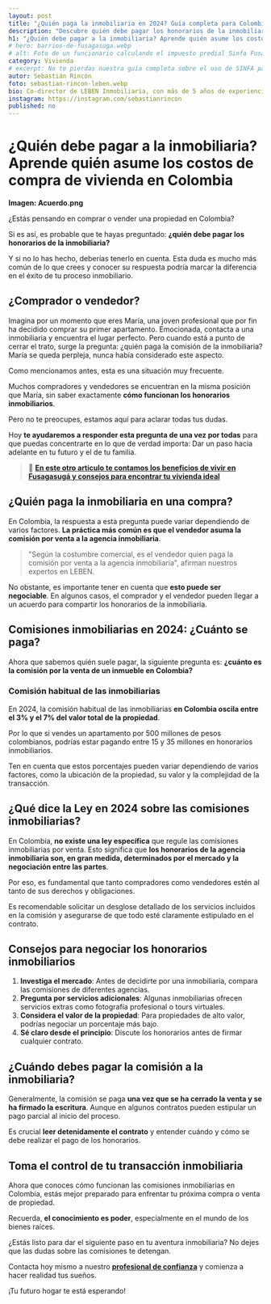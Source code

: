 ```yaml
---
layout: post
title: "¿Quién paga la inmobiliaria en 2024? Guía completa para Colombia."
description: "Descubre quién debe pagar los honorarios de la inmobiliaria en Colombia. Aprende sobre comisiones, negociaciones y consejos para tu próxima transacción inmobiliaria en 2024"
h1: "¿Quién debe pagar a la inmobiliaria? Aprende quién asume los costos de compra de vivienda en Colombia"
# hero: barrios-de-fusagasuga.webp
# alt: Foto de un funcionario calculando el impuesto predial Sinfa Fusagasugá
category: Vivienda
# excerpt: No te pierdas nuestra guía completa sobre el uso de SINFA para el impuesto predial en Fusagasugá. Aprende sobre plazos, descuentos, opciones de pago y más. ¡Cumple con tu deber ciudadano!
autor: Sebastián Rincón
foto: sebastian-rincon-leben.webp
bio: Co-director de LEBEN Inmobiliaria, con más de 5 años de experiencia en el mercado de propiedades de Fusagasugá. Disfruta compartiendo lo que lo enamora de vivir en esta floreciente ciudad.
instagram: https://instagram.com/sebastianrincon
published: no
---
```

# ¿Quién debe pagar a la inmobiliaria? Aprende quién asume los costos de compra de vivienda en Colombia

**Imagen: Acuerdo.png**

¿Estás pensando en comprar o vender una propiedad en Colombia?

Si es así, es probable que te hayas preguntado: **¿quién debe pagar los honorarios de la inmobiliaria?**

Y si no lo has hecho, deberías tenerlo en cuenta. Esta duda es mucho más común de lo que crees y conocer su respuesta podría marcar la diferencia en el éxito de tu proceso inmobiliario.

## ¿Comprador o vendedor?

Imagina por un momento que eres María, una joven profesional que por fin ha decidido comprar su primer apartamento. Emocionada, contacta a una inmobiliaria y encuentra el lugar perfecto. Pero cuando está a punto de cerrar el trato, surge la pregunta: ¿quién paga la comisión de la inmobiliaria? María se queda perpleja, nunca había considerado este aspecto.

Como mencionamos antes, esta es una situación muy frecuente.

Muchos compradores y vendedores se encuentran en la misma posición que María, sin saber exactamente **cómo funcionan los honorarios inmobiliarios**.

Pero no te preocupes, estamos aquí para aclarar todas tus dudas.

Hoy **te ayudaremos a responder esta pregunta de una vez por todas** para que puedas concentrarte en lo que de verdad importa: Dar un paso hacia adelante en tu futuro y el de tu familia.

> 📢 [**En este otro articulo te contamos los beneficios de vivir en Fusagasugá y consejos para encontrar tu vivienda ideal**](https://lebeninmobiliaria.com/blog/apartamentos-en-fusagasuga)

## ¿Quién paga la inmobiliaria en una compra?

En Colombia, la respuesta a esta pregunta puede variar dependiendo de varios factores. **La práctica más común es que el vendedor asuma la comisión por venta a la agencia inmobiliaria**.

> "Según la costumbre comercial, es el vendedor quien paga la comisión por venta a la agencia inmobiliaria", afirman nuestros expertos en LEBEN.

No obstante, es importante tener en cuenta que **esto puede ser negociable**. En algunos casos, el comprador y el vendedor pueden llegar a un acuerdo para compartir los honorarios de la inmobiliaria.

## Comisiones inmobiliarias en 2024: ¿Cuánto se paga?

Ahora que sabemos quién suele pagar, la siguiente pregunta es: **¿cuánto es la comisión por la venta de un inmueble en Colombia?**

### Comisión habitual de las inmobiliarias

En 2024, la comisión habitual de las inmobiliarias **en Colombia oscila entre el 3% y el 7% del valor total de la propiedad**.

Por lo que si vendes un apartamento por 500 millones de pesos colombianos, podrías estar pagando entre 15 y 35 millones en honorarios inmobiliarios.

Ten en cuenta que estos porcentajes pueden variar dependiendo de varios factores, como la ubicación de la propiedad, su valor y la complejidad de la transacción.

## ¿Qué dice la Ley en 2024 sobre las comisiones inmobiliarias?

En Colombia, **no existe una ley específica** que regule las comisiones inmobiliarias por venta. Esto significa que **los honorarios de la agencia inmobiliaria son, en gran medida, determinados por el mercado y la negociación entre las partes**.

Por eso, es fundamental que tanto compradores como vendedores estén al tanto de sus derechos y obligaciones.

Es recomendable solicitar un desglose detallado de los servicios incluidos en la comisión y asegurarse de que todo esté claramente estipulado en el contrato.

## Consejos para negociar los honorarios inmobiliarios

1. **Investiga el mercado**: Antes de decidirte por una inmobiliaria, compara las comisiones de diferentes agencias.
2. **Pregunta por servicios adicionales**: Algunas inmobiliarias ofrecen servicios extras como fotografía profesional o tours virtuales.
3. **Considera el valor de la propiedad**: Para propiedades de alto valor, podrías negociar un porcentaje más bajo.
4. **Sé claro desde el principio**: Discute los honorarios antes de firmar cualquier contrato.

## ¿Cuándo debes pagar la comisión a la inmobiliaria?

Generalmente, la comisión se paga **una vez que se ha cerrado la venta y se ha firmado la escritura**. Aunque en algunos contratos pueden estipular un pago parcial al inicio del proceso.

Es crucial **leer detenidamente el contrato** y entender cuándo y cómo se debe realizar el pago de los honorarios.

## Toma el control de tu transacción inmobiliaria

Ahora que conoces cómo funcionan las comisiones inmobiliarias en Colombia, estás mejor preparado para enfrentar tu próxima compra o venta de propiedad.

Recuerda, **el conocimiento es poder**, especialmente en el mundo de los bienes raíces.

¿Estás listo para dar el siguiente paso en tu aventura inmobiliaria? No dejes que las dudas sobre las comisiones te detengan.

Contacta hoy mismo a nuestro [**profesional de confianza**](https://lebeninmobiliaria.com/contacto) y comienza a hacer realidad tus sueños.

¡Tu futuro hogar te está esperando!